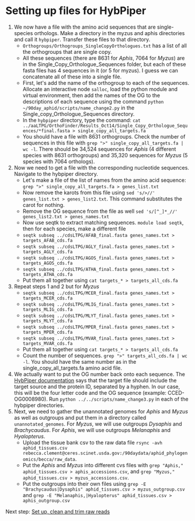 # Setting up files for HybPiper

1) We now have a file with the amino acid sequences that are single-species orthologs. Make a directory in the myzus and aphis directories and call it `hybpiper`. Transfer these files to that directory.
    * `Orthogroups/Orthogroups_SingleCopyOrthologues.txt` has a list of all the orthogroups that are single copy.
    * All these sequences (there are 8631 for *Aphis*, 7064 for *Myzus*) are in the Single_Copy_Orthologue_Sequences folder, but each of these fasta files has 4 sequences in it (or 5 for myzus). I guess we can concatenate all of these into a single file.
    * First, let's add the name of the orthogroup to each of the sequences. Allocate an interactive node `salloc`, load the python module and virtual environment, then add the names of the OG to the descriptions of each sequence using the command `python ~/90day_aphid/scripts/name_change2.py` in the Single_copy_Orthologue_Sequences directory.
    * In the `hybpiper` directory, type the command: `cat ../aaLTPG/OrthoFinder/Results_Oct14/Single_Copy_Orthologue_Sequences/*final.fasta > single_copy_all_targets.fa`
    * You should have a file with 8631 orthogroups. Check the number of sequences in this file with `grep ">" single_copy_all_targets.fa | wc -l`. There should be 34,524 sequences for *Aphis* (4 different species with 8631 orthogroups) and 35,320 sequences for *Myzus* (5 species with 7064 orthologs).
3) Now we need to get a file with the corresponding nucleotide sequences. Navigate to the hybpiper directory. 
    * Let's make a file of the list of names from the amino acid sequence: `grep ">" single_copy_all_targets.fa > genes_list.txt`
    * Now remove the karots from this file using `sed 's/>//' genes_list.txt > genes_list2.txt`. This command substitutes the carot for nothing.
    * Remove the OG sequence from the file as well `sed 's/[^_]*_//' genes_list2.txt > genes_names.txt`
    * Now use seqtk to extract matching sequences. `module load seqtk`, then for each species, make a different file
    * `seqtk subseq ../cdsLTPG/AFAB_final.fasta genes_names.txt > targets_AFAB_cds.fa`
    - `seqtk subseq ../cdsLTPG/AGLY_final.fasta genes_names.txt > targets_AGLY_cds.fa`
    -  `seqtk subseq ../cdsLTPG/AGOS_final.fasta genes_names.txt > targets_AGOS_cds.fa`
    -  `seqtk subseq ../cdsLTPG/ATHA_final.fasta genes_names.txt > targets_ATHA_cds.fa`
    * Put them all together using `cat targets_* > targets_all_cds.fa`
4) Repeat steps 1 and 2 but for *Myzus*
    * `seqtk subseq ../cdsLTPG/MCER_final.fasta genes_names.txt > targets_MCER_cds.fa`
    * `seqtk subseq ../cdsLTPG/MLIG_final.fasta genes_names.txt > targets_MLIG_cds.fa`
    * `seqtk subseq ../cdsLTPG/MLYT_final.fasta genes_names.txt > targets_MLYT_cds.fa`
    * `seqtk subseq ../cdsLTPG/MPER_final.fasta genes_names.txt > targets_MPER_cds.fa`
    * `seqtk subseq ../cdsLTPG/MVAR_final.fasta genes_names.txt > targets_MVAR_cds.fa`
    * Put them all together using `cat targets_* > targets_all_cds.fa`
    * Count the number of sequences. `grep ">" targets_all_cds.fa | wc -l`. You should have the same number as in the single_copy_all_targets.fa amino acid file.
5) We actually want to put the OG number back onto each sequence. The [HybPiper documentation](https://github.com/mossmatters/HybPiper/wiki) says that the target file should  include the target source and the protein ID, separated by a hyphen. In our case, this will be the four letter code and the OG sequence (example: CCED-OG0008980). Run `python ../../scripts/name_change3.py` in each of the hybpiper directories.
6) Next, we need to gather the unannotated genomes for *Aphis* and *Myzus* as well as outgroups and put them in a directory called `unannotated_genomes`. For *Myzus*, we will use outgroups *Dysaphis* and *Brachycaudus*. For *Aphis*, we will use outgroups *Melanaphis* and *Hyalopterus*.
    * Upload the tissue bank csv to the raw data file `rsync -avh aphid_tissues.csv rebecca.clement@ceres.scinet.usda.gov:/90daydata/aphid_phylogenomics/becca/raw_data`.
    * Put the *Aphis* and *Myzus* into different cvs files with `grep "Aphis," aphid_tissues.csv > aphis_accessions.csv`, and `grep "Myzus," aphid_tissues.csv > myzus_accessions.csv`.
    * Put the outgroups into their own files using `grep -E "Brachycaudus|Dysaphis" aphid_tissues.csv > myzus_outgroup.csv` and `grep -E "Melanaphis,|Hyalopterus" aphid_tissues.csv > aphis_outgroup.csv`

Next step: [Set up, clean and trim raw reads](cleantrim.md)
